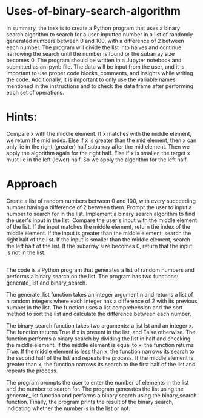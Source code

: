 # Uses-of-binary-search-algorithm

In summary, the task is to create a Python program that uses a binary search algorithm to search for a user-inputted number in a list of randomly generated numbers between 0 and 100, with a difference of 2 between each number. The program will divide the list into halves and continue narrowing the search until the number is found or the subarray size becomes 0. The program should be written in a Jupyter notebook and submitted as an ipynb file. The data will be input from the user, and it is important to use proper code blocks, comments, and insights while writing the code. Additionally, it is important to only use the variable names mentioned in the instructions and to check the data frame after performing each set of operations.





# Hints:

Compare x with the middle element.
If x matches with the middle element, we return the mid index.
Else if x is greater than the mid element, then x can only lie in the right (greater) half subarray after the mid element. Then we apply the algorithm again for the right half.
Else if x is smaller, the target x must lie in the left (lower) half. So we apply the algorithm for the left half.


# Approach

Create a list of random numbers between 0 and 100, with every succeeding number having a difference of 2 between them.
Prompt the user to input a number to search for in the list.
Implement a binary search algorithm to find the user's input in the list.
Compare the user's input with the middle element of the list.
If the input matches the middle element, return the index of the middle element.
If the input is greater than the middle element, search the right half of the list.
If the input is smaller than the middle element, search the left half of the list.
If the subarray size becomes 0, return that the input is not in the list.

##
The code is a Python program that generates a list of random numbers and performs a binary search on the list. The program has two functions: generate_list and binary_search.

The generate_list function takes an integer argument n and returns a list of n random integers where each integer has a difference of 2 with its previous number in the list. The function uses a list comprehension and the sort method to sort the list and calculate the difference between each number.

The binary_search function takes two arguments: a list lst and an integer x. The function returns True if x is present in the list, and False otherwise. The function performs a binary search by dividing the list in half and checking the middle element. If the middle element is equal to x, the function returns True. If the middle element is less than x, the function narrows its search to the second half of the list and repeats the process. If the middle element is greater than x, the function narrows its search to the first half of the list and repeats the process.

The program prompts the user to enter the number of elements in the list and the number to search for. The program generates the list using the generate_list function and performs a binary search using the binary_search function. Finally, the program prints the result of the binary search, indicating whether the number is in the list or not.
